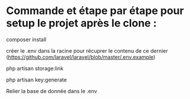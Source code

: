 # Commande et étape par étape pour setup le projet après le clone :

composer install

créer le .env dans la racine pour récuprer le contenu de ce dernier (https://github.com/laravel/laravel/blob/master/.env.example)

php artisan storage:link

php artisan key:generate

Relier la base de donnée dans le .env



